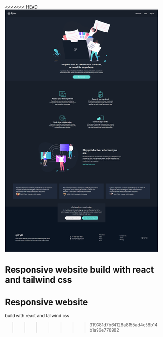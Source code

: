 <<<<<<< HEAD
<img src="/src/images/screenshot.png" alt="Alt text" title="Optional title">

Responsive website build with react and tailwind css
=======
# Responsive website

build with react and tailwind css

>>>>>>> 319381d7b64128a8155ad4e58b14b1a96e778982
